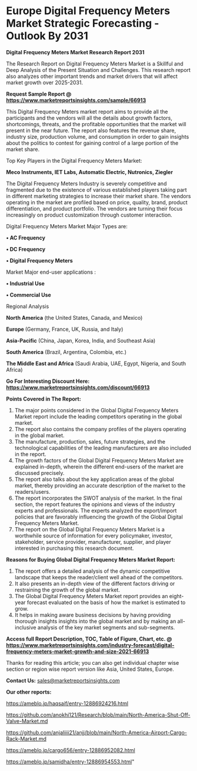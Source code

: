 # Europe Digital Frequency Meters Market Strategic Forecasting - Outlook By 2031

<strong>Digital Frequency Meters Market Research Report 2031</strong>

The Research Report on Digital Frequency Meters Market is a Skillful and Deep Analysis of the Present Situation and Challenges. This research report also analyzes other important trends and market drivers that will affect market growth over 2025-2031.

<strong>Request Sample Report @ <a href=https://www.marketreportsinsights.com/sample/66913>https://www.marketreportsinsights.com/sample/66913</a></strong>

This Digital Frequency Meters market report aims to provide all the participants and the vendors will all the details about growth factors, shortcomings, threats, and the profitable opportunities that the market will present in the near future. The report also features the revenue share, industry size, production volume, and consumption in order to gain insights about the politics to contest for gaining control of a large portion of the market share.

Top Key Players in the Digital Frequency Meters Market:

<strong>Meco Instruments, IET Labs, Automatic Electric, Nutronics, Ziegler</strong>

The Digital Frequency Meters Industry is severely competitive and fragmented due to the existence of various established players taking part in different marketing strategies to increase their market share. The vendors operating in the market are profiled based on price, quality, brand, product differentiation, and product portfolio. The vendors are turning their focus increasingly on product customization through customer interaction.

Digital Frequency Meters Market Major Types are:

<strong>• AC Frequency

• DC Frequency

• Digital Frequency Meters</strong>

Market Major end-user applications :

<strong>• Industrial Use

• Commercial Use</strong>

Regional Analysis

</u><strong><b>North America</b></strong> (the United States, Canada, and Mexico)

<strong><b>Europe </b></strong>(Germany, France, UK, Russia, and Italy)

<strong><b>Asia-Pacific</b></strong> (China, Japan, Korea, India, and Southeast Asia)

<strong><b>South America</b></strong> (Brazil, Argentina, Colombia, etc.)

<strong><b>The Middle East and Africa</b></strong> (Saudi Arabia, UAE, Egypt, Nigeria, and South Africa)

<strong>Go For Interesting Discount Here: <a href=https://www.marketreportsinsights.com/discount/66913>https://www.marketreportsinsights.com/discount/66913</a></strong>

<strong>Points Covered in The Report:</strong>
<ol>
  <li>The major points considered in the Global Digital Frequency Meters Market report include the leading competitors operating in the global market.</li>
  <li>The report also contains the company profiles of the players operating in the global market.</li>
  <li>The manufacture, production, sales, future strategies, and the technological capabilities of the leading manufacturers are also included in the report.</li>
  <li>The growth factors of the Global Digital Frequency Meters Market are explained in-depth, wherein the different end-users of the market are discussed precisely.</li>
  <li>The report also talks about the key application areas of the global market, thereby providing an accurate description of the market to the readers/users.</li>
  <li>The report incorporates the SWOT analysis of the market. In the final section, the report features the opinions and views of the industry experts and professionals. The experts analyzed the export/import policies that are favorably influencing the growth of the Global Digital Frequency Meters Market.</li>
  <li>The report on the Global Digital Frequency Meters Market is a worthwhile source of information for every policymaker, investor, stakeholder, service provider, manufacturer, supplier, and player interested in purchasing this research document.</li>
</ol>
<strong>Reasons for Buying Global Digital Frequency Meters Market Report:</strong>

<ol>
  <li>The report offers a detailed analysis of the dynamic competitive landscape that keeps the reader/client well ahead of the competitors.</li>
  <li>It also presents an in-depth view of the different factors driving or restraining the growth of the global market.</li>
  <li>The Global Digital Frequency Meters Market report provides an eight-year forecast evaluated on the basis of how the market is estimated to grow.</li>
  <li>It helps in making aware business decisions by having providing thorough insights insights into the global market and by making an all-inclusive analysis of the key market segments and sub-segments.</li>
</ol>
<strong>Access full Report Description, TOC, Table of Figure, Chart, etc. @ <a href=https://www.marketreportsinsights.com/industry-forecast/digital-frequency-meters-market-growth-and-size-2021-66913>https://www.marketreportsinsights.com/industry-forecast/digital-frequency-meters-market-growth-and-size-2021-66913</a></strong>


Thanks for reading this article; you can also get individual chapter wise section or region wise report version like Asia, United States, Europe.

<strong>Contact Us:</strong>
sales@marketreportsinsights.com

<strong>Our other reports:</strong>

<a href=https://ameblo.jp/haqsaif/entry-12886924216.html>https://ameblo.jp/haqsaif/entry-12886924216.html</a>

<a href=https://github.com/anokhi121/Research/blob/main/North-America-Shut-Off-Valve-Market.md>https://github.com/anokhi121/Research/blob/main/North-America-Shut-Off-Valve-Market.md</a>

<a href=https://github.com/anjaliiii21/anjj/blob/main/North-America-Airport-Cargo-Rack-Market.md>https://github.com/anjaliiii21/anjj/blob/main/North-America-Airport-Cargo-Rack-Market.md</a>

<a href=https://ameblo.jp/cargo656/entry-12886952082.html>https://ameblo.jp/cargo656/entry-12886952082.html</a>

<a href=https://ameblo.jp/samidha/entry-12886954553.html>https://ameblo.jp/samidha/entry-12886954553.html</a>"
